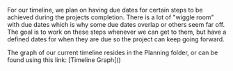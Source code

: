 For our timeline, we plan on having due dates for certain steps to be achieved during the projects completion. There is a lot of "wiggle room" with due dates which is why some due dates overlap or others seem far off. The goal is to work on these steps whenever we can get to them, but have a defined dates for when they are due so the project can keep going forward.

The graph of our current timeline resides in the Planning folder, or can be found using this link:
[Timeline Graph[()
